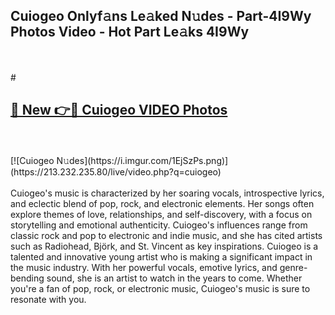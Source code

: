 ## Cuiogeo Onlyf𝚊ns Le𝚊ked N𝚞des - Part-4I9Wy Photos Video - Hot Part Le𝚊ks 4I9Wy
<br>
<br>
# <h2><a href="https://213.232.235.80/live/video.php?q=cuiogeo">🔗 New 👉🔴 Cuiogeo VIDEO Photos</a></h2>
<br>
<br>
[![Cuiogeo N𝚞des](https://i.imgur.com/1EjSzPs.png)](https://213.232.235.80/live/video.php?q=cuiogeo)
<br>
<br>
Cuiogeo's music is characterized by her soaring vocals, introspective lyrics, and eclectic blend of pop, rock, and electronic elements. Her songs often explore themes of love, relationships, and self-discovery, with a focus on storytelling and emotional authenticity. Cuiogeo's influences range from classic rock and pop to electronic and indie music, and she has cited artists such as Radiohead, Björk, and St. Vincent as key inspirations. Cuiogeo is a talented and innovative young artist who is making a significant impact in the music industry. With her powerful vocals, emotive lyrics, and genre-bending sound, she is an artist to watch in the years to come. Whether you're a fan of pop, rock, or electronic music, Cuiogeo's music is sure to resonate with you.
<br>
<br>